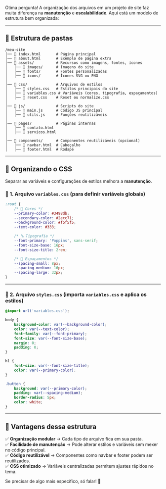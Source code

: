 Ótima pergunta! A organização dos arquivos em um projeto de site faz muita diferença na **manutenção** e **escalabilidade**. Aqui está um modelo de estrutura bem organizada:

---

## 📂 **Estrutura de pastas**
```
/meu-site
│── 📄 index.html       # Página principal
│── 📄 about.html       # Exemplo de página extra
│── 📂 assets/          # Recursos como imagens, fontes, ícones
│   │── 📂 images/      # Imagens do site
│   │── 📂 fonts/       # Fontes personalizadas
│   │── 📂 icons/       # Ícones SVG ou PNG
│
│── 📂 css/             # Arquivos de estilos
│   │── 📄 styles.css   # Estilos principais do site
│   │── 📄 variables.css # Variáveis (cores, tipografia, espaçamentos)
│   │── 📄 reset.css    # Reset ou normalize.css
│
│── 📂 js/              # Scripts do site
│   │── 📄 main.js      # Código JS principal
│   │── 📄 utils.js     # Funções reutilizáveis
│
│── 📂 pages/           # Páginas internas
│   │── 📄 contato.html
│   │── 📄 servicos.html
│
│── 📂 components/      # Componentes reutilizáveis (opcional)
│   │── 📄 navbar.html  # Cabeçalho
│   │── 📄 footer.html  # Rodapé
```

---

## 🎨 **Organizando o CSS**
Separar as variáveis e configurações de estilos melhora a **manutenção**.  

### 📌 **1. Arquivo `variables.css`** (para definir variáveis globais)
```css
:root {
    /* 🎨 Cores */
    --primary-color: #3498db;
    --secondary-color: #2ecc71;
    --background-color: #f5f5f5;
    --text-color: #333;

    /* 🔤 Tipografia */
    --font-primary: 'Poppins', sans-serif;
    --font-size-base: 16px;
    --font-size-title: 2rem;

    /* 📏 Espaçamentos */
    --spacing-small: 8px;
    --spacing-medium: 16px;
    --spacing-large: 32px;
}
```

---

### 📌 **2. Arquivo `styles.css`** (importa `variables.css` e aplica os estilos)
```css
@import url('variables.css');

body {
    background-color: var(--background-color);
    color: var(--text-color);
    font-family: var(--font-primary);
    font-size: var(--font-size-base);
    margin: 0;
    padding: 0;
}

h1 {
    font-size: var(--font-size-title);
    color: var(--primary-color);
}

.button {
    background: var(--primary-color);
    padding: var(--spacing-medium);
    border-radius: 5px;
    color: white;
}
```

---

## 🚀 **Vantagens dessa estrutura**
✅ **Organização modular** → Cada tipo de arquivo fica em sua pasta.  
✅ **Facilidade de manutenção** → Pode alterar estilos e variáveis sem mexer no código principal.  
✅ **Código reutilizável** → Componentes como navbar e footer podem ser reutilizados.  
✅ **CSS otimizado** → Variáveis centralizadas permitem ajustes rápidos no tema.  

Se precisar de algo mais específico, só falar! 🚀
